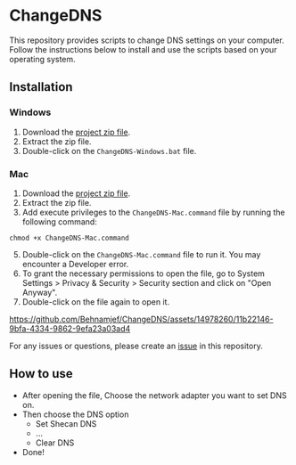 # ChangeDNS

This repository provides scripts to change DNS settings on your computer. Follow the instructions below to install and use the scripts based on your operating system.

## Installation

### Windows
1. Download the [project zip file](https://github.com/Behnamjef/ChangeDNS/archive/refs/heads/main.zip).
2. Extract the zip file.
3. Double-click on the `ChangeDNS-Windows.bat` file.

### Mac
1. Download the [project zip file](https://github.com/Behnamjef/ChangeDNS/archive/refs/heads/main.zip).
2. Extract the zip file.
3. Add execute privileges to the `ChangeDNS-Mac.command` file by running the following command: 
```
chmod +x ChangeDNS-Mac.command
```
5. Double-click on the `ChangeDNS-Mac.command` file to run it. You may encounter a Developer error.
6. To grant the necessary permissions to open the file, go to System Settings > Privacy & Security > Security section and click on "Open Anyway".
7. Double-click on the file again to open it.

https://github.com/Behnamjef/ChangeDNS/assets/14978260/11b22146-9bfa-4334-9862-9efa23a03ad4

For any issues or questions, please create an [issue](https://github.com/Behnamjef/ChangeDNS/issues) in this repository.

## How to use
- After opening the file, Choose the network adapter you want to set DNS on.
- Then choose the DNS option
    - Set Shecan DNS
    - ...
    - Clear DNS
- Done!
